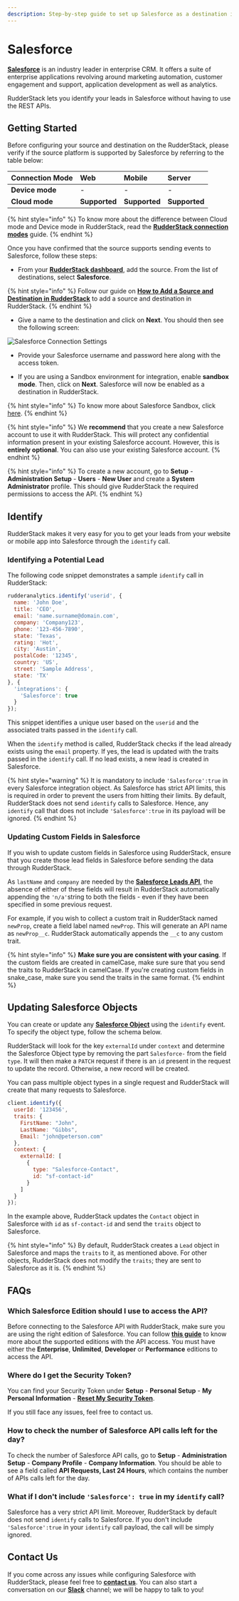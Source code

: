```yaml
---
description: Step-by-step guide to set up Salesforce as a destination in RudderStack.
---
```


# Salesforce

[**Salesforce**](https://www.salesforce.com/in/?ir=1) is an industry leader in enterprise CRM. It offers a suite of enterprise applications revolving around marketing automation, customer engagement and support, application development as well as analytics.

RudderStack lets you identify your leads in Salesforce without having to use the REST APIs.

## Getting Started

Before configuring your source and destination on the RudderStack, please verify if the source platform is supported by Salesforce by referring to the table below:

| **Connection Mode** | **Web** | **Mobile** | **Server** |
| :--- | :--- | :--- | :--- |
| **Device mode** | - | - | - |
| **Cloud** **mode** | **Supported** | **Supported** | **Supported** |

{% hint style="info" %}
To know more about the difference between Cloud mode and Device mode in RudderStack, read the [**RudderStack connection modes**](https://docs.rudderstack.com/get-started/rudderstack-connection-modes) guide.
{% endhint %}

Once you have confirmed that the source supports sending events to Salesforce, follow these steps:

* From your [**RudderStack dashboard**](https://app.rudderlabs.com/), add the source. From the list of destinations, select **Salesforce**.

{% hint style="info" %}
Follow our guide on [**How to Add a Source and Destination in RudderStack**](https://docs.rudderstack.com/how-to-guides/adding-source-and-destination-rudderstack) to add a source and destination in RudderStack.
{% endhint %}

* Give a name to the destination and click on **Next**. You should then see the following screen:

![Salesforce Connection Settings](../.gitbook/assets/image%20%2841%29.png)

* Provide your Salesforce username and password here along with the access token.

* If you are using a Sandbox environment for integration, enable **sandbox mode**. Then, click on **Next**. Salesforce will now be enabled as a destination in RudderStack.

{% hint style="info" %}
To know more about Salesforce Sandbox, click [here](https://help.salesforce.com/articleView?id=sf.deploy_sandboxes_parent.htm&type=5).
{% endhint %}

{% hint style="info" %}
We **recommend** that you create a new Salesforce account to use it with RudderStack. This will protect any confidential information present in your existing Salesforce account. However, this is **entirely optional**. You can also use your existing Salesforce account.
{% endhint %}

{% hint style="info" %}
To create a new account, go to **Setup** - **Administration Setup** - **Users** - **New User** and create a **System Administrator** profile. This should give RudderStack the required permissions to access the API.
{% endhint %}

## Identify

RudderStack makes it very easy for you to get your leads from your website or mobile app into Salesforce through the `identify` call.

### Identifying a Potential Lead

The following code snippet demonstrates a sample `identify` call in RudderStack:

```javascript
rudderanalytics.identify('userid', {
  name: 'John Doe',
  title: 'CEO',
  email: 'name.surname@domain.com',
  company: 'Company123',
  phone: '123-456-7890',
  state: 'Texas',
  rating: 'Hot',
  city: 'Austin',
  postalCode: '12345',
  country: 'US',
  street: 'Sample Address',
  state: 'TX'
}, {
  'integrations': {
    'Salesforce': true
  }
});
```

This snippet identifies a unique user based on the `userid` and the associated traits passed in the `identify` call.

When the `identify` method is called, RudderStack checks if the lead already exists using the `email` property. If yes, the lead is updated with the traits passed in the `identify` call. If no lead exists, a new lead is created in Salesforce.

{% hint style="warning" %}
It is mandatory to include `'Salesforce':true` in every Salesforce integration object. As Salesforce has strict API limits, this is required in order to prevent the users from hitting their limits. By default, RudderStack does not send `identify` calls to Salesforce. Hence, any `identify` call that does not include `'Salesforce':true` in its payload will be ignored.
{% endhint %}

### Updating Custom Fields in Salesforce

If you wish to update custom fields in Salesforce using RudderStack, ensure that you create those lead fields in Salesforce before sending the data through RudderStack. 

As `lastName` and `company` are needed by the [**Salesforce Leads API**](https://developer.salesforce.com/docs/atlas.en-us.api.meta/api/sforce_api_objects_lead.htm), the absence of either of these fields will result in RudderStack automatically appending the `'n/a'`string to both the fields - even if they have been specified in some previous request.

For example, if you wish to collect a custom trait in RudderStack named `newProp`, create a field label named `newProp`. This will generate an API name as `newProp__c`. RudderStack automatically appends the `__c` to any custom trait.

{% hint style="info" %}
**Make sure you are consistent with your casing**. If the custom fields are created in camelCase, make sure sure that you send the traits to RudderStack in camelCase. If you're creating custom fields in snake_case, make sure you send the traits in the same format.
{% endhint %}

## Updating Salesforce Objects

You can create or update any [**Salesforce Object**](https://developer.salesforce.com/docs/atlas.en-us.object_reference.meta/object_reference/sforce_api_objects_list.htm) using the `identify` event. To specify the object type, follow the schema below.

RudderStack will look for the key `externalId` under `context` and determine the Salesforce Object type by removing the part `Salesforce-` from the field `type`. It will then make a `PATCH` request if there is an `id` present in the request to update the record. Otherwise, a new record will be created. 

You can pass multiple object types in a single request and RudderStack will create that many requests to Salesforce.

```javascript
client.identify({
  userId: '123456',
  traits: {
    FirstName: "John",
    LastName: "Gibbs",
    Email: "john@peterson.com"
  },
  context: {
    externalId: [
      {
        type: "Salesforce-Contact",
        id: "sf-contact-id"
      }
    ]
  }
});
```

In the example above, RudderStack updates the `Contact` object in Salesforce with `id` as `sf-contact-id` and send the `traits` object to Salesforce.

{% hint style="info" %}
By default, RudderStack creates a `Lead` object in Salesforce and maps the `traits` to it, as mentioned above. For other objects, RudderStack does not modify the `traits`; they are sent to Salesforce as it is.
{% endhint %}

## FAQs

### Which Salesforce Edition should I use to access the API?

Before connecting to the Salesforce API with RudderStack, make sure you are using the right edition of Salesforce. You can follow [**this guide**](https://help.salesforce.com/articleView?id=000326486&type=1&mode=1) to know more about the supported editions with the API access. You must have either the **Enterprise**, **Unlimited**, **Developer** or **Performance** editions to access the API.

### Where do I get the Security Token?

You can find your Security Token under **Setup** - **Personal Setup** - **My Personal Information** - [**Reset My Security Token**](https://na15.salesforce.com/_ui/system/security/ResetApiTokenEdit).

If you still face any issues, feel free to contact us.

### How to check the number of Salesforce API calls left for the day?

To check the number of Salesforce API calls, go to **Setup** - **Administration Setup** - **Company Profile** - **Company Information**. You should be able to see a field called **API Requests, Last 24 Hours**, which contains the number of APIs calls left for the day.

### What if I don't include `'Salesforce': true` in my `identify` call?

Salesforce has a very strict API limit. Moreover, RudderStack by default does not send `identify` calls to Salesforce. If you don't include `'Salesforce':true` in your `identify` call payload, the call will be simply ignored.

## Contact Us

If you come across any issues while configuring Salesforce with RudderStack, please feel free to [**contact us**](mailto:%20contact@rudderstack.com). You can also start a conversation on our [**Slack**](https://resources.rudderstack.com/join-rudderstack-slack) channel; we will be happy to talk to you!

